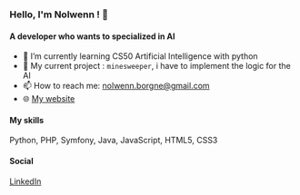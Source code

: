 ### Hello, I'm Nolwenn ! 👋

#### A developer who wants to specialized in AI

- 🌱 I’m currently learning CS50 Artificial Intelligence with python
- 🔭 My current project : `minesweeper`, i have to implement the logic for the AI
- 📫 How to reach me: nolwenn.borgne@gmail.com
- :globe_with_meridians: [My website](https://nolwenn-borgne.github.io/)

#### My skills

Python, PHP, Symfony, Java, JavaScript, HTML5, CSS3

#### Social

[LinkedIn](https://www.linkedin.com/in/nolwenn-borgne/)




